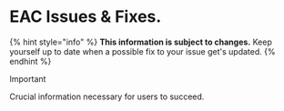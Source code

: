 # EAC Issues & Fixes.

{% hint style="info" %}
**This information is subject to changes.** Keep yourself up to date when a possible fix to your issue get's updated.
{% endhint %}

> [!IMPORTANT]
> Crucial information necessary for users to succeed.
